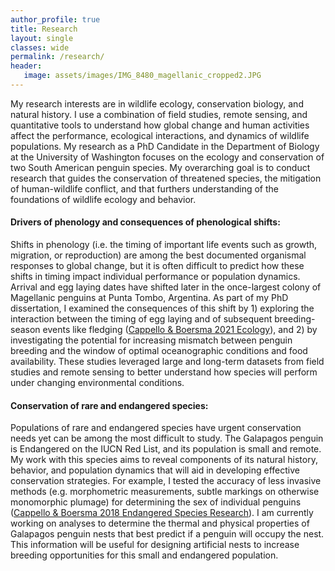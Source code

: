 ```yaml
---
author_profile: true
title: Research
layout: single
classes: wide
permalink: /research/
header:
   image: assets/images/IMG_8480_magellanic_cropped2.JPG
---
```



My research interests are in wildlife ecology, conservation biology, and natural 
history. I use a combination of field studies, remote sensing, and quantitative tools to 
understand how global change and human activities affect the performance, ecological 
interactions, and dynamics of wildlife populations. My research as a PhD Candidate 
in the Department of Biology at the University of Washington focuses on the ecology 
and conservation of two South American penguin species. My overarching goal is to
conduct research that guides the conservation of threatened species, 
the mitigation of human-wildlife conflict, and that furthers understanding of the
foundations of wildlife ecology and behavior. 


#### Drivers of phenology and consequences of phenological shifts:

Shifts in phenology (i.e. the timing of important life events such as growth, 
migration, or reproduction) are among the best documented organismal responses 
to global change, but it is often difficult to predict how these shifts in timing
impact individual performance or population dynamics. Arrival and egg laying dates 
have shifted later in the once-largest colony of Magellanic penguins at Punta Tombo,
Argentina. As  part of my PhD dissertation, I examined the consequences of this 
shift by 1) exploring  the interaction between the timing of egg laying and of 
subsequent breeding-season events like fledging ([Cappello & Boersma 2021 Ecology](https://esajournals.onlinelibrary.wiley.com/doi/abs/10.1002/ecy.3443)), 
and 2) by investigating the potential for increasing mismatch between penguin 
breeding and the window of  optimal oceanographic conditions and food availability. 
These studies leveraged large and long-term datasets from field studies and remote 
sensing to better understand how species will perform under changing environmental 
conditions.

#### Conservation of rare and endangered species:

Populations of rare and endangered species have urgent conservation needs yet can be among the most difficult to study. The Galapagos penguin is Endangered
on the IUCN Red List, and its population is small and remote. My work with this species
aims to reveal components of its natural history, behavior, and population dynamics that 
will aid in developing effective conservation strategies. For example, I tested 
the accuracy of less invasive methods (e.g. morphometric measurements, subtle
markings on otherwise monomorphic plumage) for determining the sex of individual
penguins ([Cappello & Boersma 2018 Endangered Species Research](https://www.int-res.com/abstracts/esr/v35/p169-173/)). I am currently 
working on analyses to determine the thermal and physical properties 
of Galapagos penguin nests that best predict if a penguin will occupy the nest. 
This information will be useful for designing artificial nests to increase breeding 
opportunities for this small and endangered population.
<br>
<br>

<!--
_Integrated population modeling:_ Management and funding allocation decisions frequently 
rely on population trajectory estimates, but uncertainty in trends can be high when
data are sparse. As part of a collaborative effort, I am currently working on a 
simulation analysis that evaluates the performance of integrated population models 
(IPMs), which may help overcome data limitations, but their accuracy remains 
underexplored. This work aims to help researchers evaluate the pros and cons of 
using the IPM framework, particularly when studying rare or difficult-to-study populations.

-->
